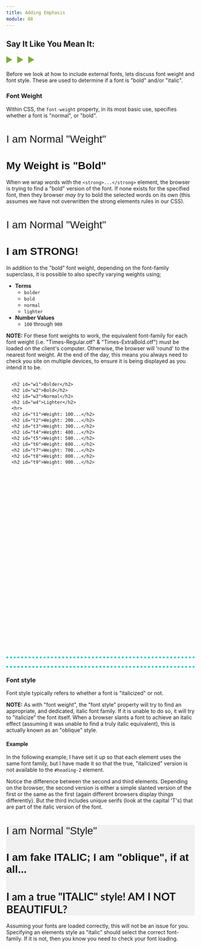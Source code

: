 ```yaml
---
title: Adding Emphasis
module: 08
---
```


## Say It Like You Mean It:
<img src="./../../../img/arrow-divider.svg" style="width: 75px; border: none;" />

Before we look at how to include external fonts, lets discuss font weight and font style. These are used to determine if a font is "bold" and/or "italic".


### Font Weight

Within CSS, the `font-weight` property, in its most basic use, specifies whether a font is "normal", or "bold".

<div class="pen-group">
  <p data-height="200" data-theme-id="30567" data-slug-hash="YEzPYX" data-default-tab="html,css" data-user="Media-Ed-Online" data-embed-version="2" data-pen-title="[Topic-08] Adding Emphasis, Pt. 1" class="codepen"></p>
  <script async src="https://production-assets.codepen.io/assets/embed/ei.js"></script>

  <div class="pen-result displayed_code_example_pen">
    <style>
    #heading-1 {
        font-family: sans-serif;
        font-weight: normal;
    }
    #heading-2 {
        font-family: sans-serif;
        font-weight: bold;
    }
    </style>
    <h1 id="heading-1">I am Normal "Weight"</h1>
    <h1 id="heading-2">My Weight is "Bold"</h1>
  </div>
</div>

When we wrap words with the `<strong>...</strong>` element, the browser is trying to find a "bold" version of the font. If none exists for the specified font, then they browser _may try_ to bold the selected words on its own (this assumes we have not overwritten the strong elements rules in our CSS).

<div class="pen-group">
  <p data-height="200" data-theme-id="30567" data-slug-hash="OOJPvW" data-default-tab="html,css" data-user="Media-Ed-Online" data-embed-version="2" data-pen-title="[Topic-08] Adding Emphasis, Pt. 2" class="codepen"></p>

  <div class="pen-result displayed_code_example_pen">
    <style>
    .displayCodeExample h1 {
        font-family: sans-serif;
        font-weight: normal;
    }
    </style>
    <h1 id="heading-1">I am Normal "Weight"</h1>
    <h1 id="heading-2"><strong>I am STRONG!</strong></h1>
  </div>
</div>

In addition to the "bold" font weight, depending on the font-family superclass, it is possible to also specify varying weights using;

- **Terms**
    - `bolder`
    - `bold`
    - `normal`
    - `lighter`
- **Number Values**
    - `100` through `900`

**NOTE:** For these font weights to work, the equivalent font-family for each font weight (i.e. "Times-Regular.otf" & "Times-ExtraBold.otf") must be loaded on the client's computer. Otherwise, the browser will 'round' to the nearest font weight. At the end of the day, this means you always need to check you site on multiple devices, to ensure it is being displayed as you intend it to be.

<div class="pen-group">
  <p data-height="400" data-theme-id="30567" data-slug-hash="wPvBXe" data-default-tab="html,css" data-user="Media-Ed-Online" data-embed-version="2" data-pen-title="[Topic-08] Adding Emphasis, Pt. 3" class="codepen"></p>

  <div class="pen-result displayed_code_example_pen" style="height: 600px; overflow: auto;">
      <link href="https://fonts.googleapis.com/css?family=Source+Sans+Pro:100,200,300,400,500,600,700,800,900" rel="stylesheet">
      <style>
          .displayed_code_example h2 {
              font-family: "Source Sans Pro";
              text-align: center;
          }
          #w1 {
              font-weight: bolder;
          }
          #w2 {
              font-weight: bold;
          }
          #w3 {
              font-weight: normal;
          }
          #w4 {
              font-weight: lighter;
          }
          #t1 {
              font-weight: 100;
          }
          #t2 {
              font-weight: 200;
          }
          #t3 {
              font-weight: 300;
          }
          #t4 {
              font-weight: 400;
          }
          #t5 {
              font-weight: 500;
          }
          #t6 {
              font-weight: 600;
          }
          #t7 {
              font-weight: 700;
          }
          #t8 {
              font-weight: 800;
          }
          #t9 {
              font-weight: 900;
          }
      </style>

      <h2 id="w1">Bolder</h2>
      <h2 id="w2">Bold</h2>
      <h2 id="w3">Normal</h2>
      <h2 id="w4">Lighter</h2>
      <hr>
      <h2 id="t1">Weight: 100...</h2>
      <h2 id="t2">Weight: 200...</h2>
      <h2 id="t3">Weight: 300...</h2>
      <h2 id="t4">Weight: 400...</h2>
      <h2 id="t5">Weight: 500...</h2>
      <h2 id="t6">Weight: 600...</h2>
      <h2 id="t7">Weight: 700...</h2>
      <h2 id="t8">Weight: 800...</h2>
      <h2 id="t9">Weight: 900...</h2>
  </div>
</div>


<div style="border-top: 5px dotted #1CCDCA; width: 100%; margin-top: 150px"></div>
<div style="border-top: 5px dotted #1CCDCA; width: 100%; margin-top: 20px"></div>

### Font style
Font style typically refers to whether a font is "italicized" or not.

**NOTE:** As with "font weight", the "font style" property will try to find an appropriate, and dedicated, italic font family. If it is unable to do so, it will try to "italicize" the font itself. When a browser slants a font to achieve an italic effect (assuming it was unable to find a truly italic equivalent), this is actually known as an "oblique" style.

#### Example

In the following example, I have set it up so that each element uses the same font family, but I have made it so that the true, "italicized" version is not available to the `#heading-2` element.

Notice the difference between the second and third elements. Depending on the browser, the second version is either a simple slanted version of the first or the same as the first (again different browsers display things differently). But the third includes unique serifs (look at the capital 'T's) that are part of the italic version of the font.

<div class="pen-group">
  <p data-height="400" data-theme-id="30567" data-slug-hash="zPYxeX" data-default-tab="css,html" data-user="Media-Ed-Online" data-embed-version="2" data-pen-title="[Topic-08] Adding Emphasis, Pt. 4" class="codepen"></p>

  <div class="pen-result displayed_code_example_pen">
      <link rel="stylesheet" href="../css/fonts.css">
      <link rel="stylesheet" href="../css/style.css">
      <style>
        .italics-body {
          background-color: #f1f1f1;
          font-family: lato;
        }
      </style>
      <div class="italics-body">
          <h1 id="heading-1">I am Normal "Style"</h1>
          <h1 id="heading-2">I am fake ITALIC; I am "oblique", if at all...</h1>
          <h1 id="heading-3">I am a true "ITALIC" style! AM I NOT BEAUTIFUL?</h1>
      </div>
  </div>
</div>

Assuming your fonts are loaded correctly, this will not be an issue for you. Specifying an elements style as "italic" should select the correct font-family. If it is not, then you know you need to check your font loading.
